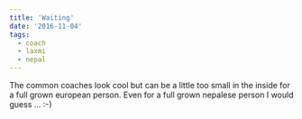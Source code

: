 ```yaml
---
title: 'Waiting'
date: '2016-11-04'
tags:
  - coach
  - laxmi
  - nepal
---
```


The common coaches look cool but can be a little too small in the inside for a full grown european
person. Even for a full grown nepalese person I would guess ... :-)
